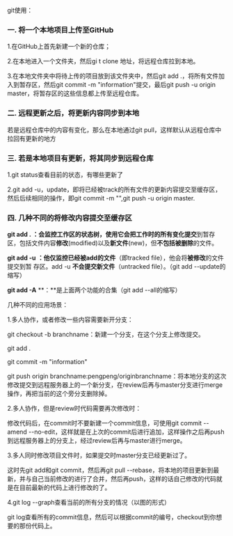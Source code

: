 git使用：

### 一. 将一个本地项目上传至GitHub

1.在GitHub上首先新建一个新的仓库；

2.在本地进入一个文件夹，然后gi t clone 地址，将远程仓库拉到本地。

3.在本地文件夹中将待上传的项目放到该文件夹中，然后git add .，将所有文件加入到暂存区，然后git commit -m "information"提交，最后git push -u origin master，将暂存区的这些信息都上传至远程仓库。

### 二. 远程更新之后，将更新内容同步到本地

若是远程仓库中的内容有变化，那么在本地通过git pull，这样默认从远程仓库中拉回有更新的地方

### 三. 若是本地项目有更新，将其同步到远程仓库

1.git status查看目前的状态，有哪些更新了

2.git add -u，update，即将已经被track的所有文件的更新内容提交至缓存区，然后后续相同的操作，即git commit -m "",git push -u origin master.

### 四. 几种不同的将修改内容提交至缓存区

**git add . ：**会监控工作区的状态树，使用它会把工作时的**所有变化提交**到暂存区，包括文件内容**修改**(modified)以及**新文件**(new)，但**不包括被删除**的文件。

**git add -u** **：**他仅监控**已经被add的文件**（即tracked file），他会将**被修改**的文件提交到暂 存区。add -u **不会提交新文件**（untracked file）。（git add --update的缩写）

**git add -A** **：**是上面两个功能的合集（git add --all的缩写）

几种不同的应用场景：

1.多人协作，或者修改一些内容需要新开分支：

git checkout -b branchname：新建一个分支，在这个分支上修改提交。

git add .

git commit -m "information"

git push origin branchname:pengpeng/originbranchname：将本地分支的这次修改提交到远程服务器上的一个新分支，在review后再与master分支进行merge操作，再把当前的这个旁分支删除掉。

2.多人协作，但是review时代码需要再次修改时：

修改代码后，在commit时不要新建一个commit信息，可使用git commit --amend --no-edit，这样就是在上次的commit后进行追加，这样操作之后再push到远程服务器上的分支上，经过review后再与master进行merge。

3.多人同时修改项目文件时，如果提交时master分支已经更新过了。

这时先git add和git commit，然后再git pull --rebase，将本地的项目更新到最新，并与自己当前修改的进行了合并，然后再push，这样的话自己修改的代码就是在目前最新的代码上进行修改的了。

4.git log --graph查看当前的所有分支的情况（以图的形式）

git log查看所有的commit信息，然后可以根据commit的编号，checkout到你想要的那份代码上。